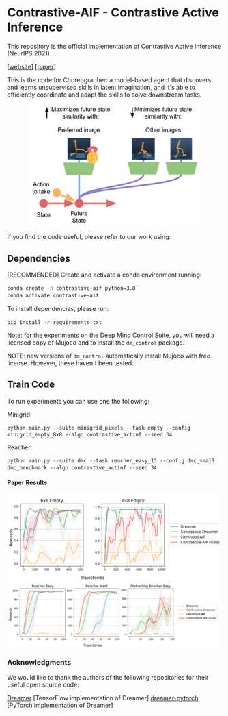 # Contrastive-AIF - Contrastive Active Inference

This repository is the official implementation of Contrastive Active Inference (NeurIPS 2021).

[[website](https://contrastive-aif.github.io/)] [[paper](https://arxiv.org/abs/2110.10083)]

This is the code for Choreographer: a model-based agent that discovers and learns unsupervised skills in latent imagination, and it's able to efficiently coordinate and adapt the skills to solve downstream tasks.


<p align="center">
    <img src='08_contrastive_planning.png' width=400>
</p>

If you find the code useful, please refer to our work using:
## Dependencies

[RECOMMENDED] Create and activate a conda environment running:

```bash
conda create -n contrastive-aif python=3.8`
conda activate contrastive-aif
```

To install dependencies, please run:

`pip install -r requirements.txt`

Note: for the experiments on the Deep Mind Control Suite, you will need a licensed copy of Mujoco and to install the `dm_control` package.

NOTE: new versions of `dm_control` automatically install Mujoco with free license. However, these haven't been tested.

## Train Code

To run experiments you can use one the following:

Minigrid:
```
python main.py --suite minigrid_pixels --task empty --config minigrid_empty_8x8 --algo contrastive_actinf --seed 34
```

Reacher:
```
python main.py --suite dmc --task reacher_easy_13 --config dmc_small dmc_benchmark --algo contrastive_actinf --seed 34
```


#### Paper Results

<img src="./plots/multiplot_minigrid.png" width="500">
</img></a>

<img src="./plots/multiplot_reacher.png" width="500">
</img></a>

### Acknowledgments

We would like to thank the authors of the following repositories for their useful open source code:

[Dreamer](https://github.com/danijar/dreamer) [TensorFlow implementation of Dreamer]
[dreamer-pytorch](https://github.com/juliusfrost/dreamer-pytorch) [PyTorch implementation of Dreamer]